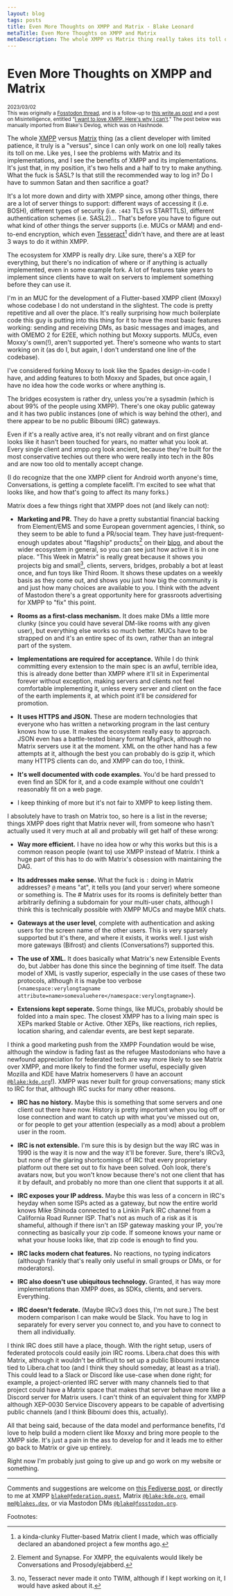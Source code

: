 ```yaml
---
layout: blog
tags: posts
title: Even More Thoughts on XMPP and Matrix - Blake Leonard
metaTitle: Even More Thoughts on XMPP and Matrix
metaDescription: The whole XMPP vs Matrix thing really takes its toll on me. I see the problems with Matrix and its implementations, and I see the benefits of XMPP and its implementations. It's just that, in my position, it's two hells and a half to try to make anything.
---
```

# Even More Thoughts on XMPP and Matrix
<small><time datetime="2023-03-02">2023/03/02</time>
<br />This was originally a [Fosstodon thread](https://fosstodon.org/@blake/109956441080739119), and is a follow-up to [this write.as post](https://write.as/yq7w4n7mfvmr6.md) and a post on Misintelligence, entitled "[I want to love XMPP. Here's why I can't](http://misintelligence.xyz/want-to-love-xmpp/)." The post below was manually imported from Blake's Devlog, which was on Hashnode.</small>

The whole [XMPP](https://fosstodon.org/tags/xmpp) versus [Matrix](https://fosstodon.org/tags/matrix) thing (as a client developer with limited patience, it truly is a "versus", since I can only work on one lol) really takes its toll on me. Like yes, I see the problems with Matrix and its implementations, and I see the benefits of XMPP and its implementations. It's just that, in my position, it's two hells and a half to try to make anything. What the fuck is SASL? Is that still the recommended way to log in? Do I have to summon Satan and then sacrifice a goat?

It's a lot more down and dirty with XMPP since, among other things, there are a lot of server things to support: different ways of accessing it (i.e. BOSH), different types of security (i.e. `:443` TLS vs STARTTLS), different authentication schemes (i.e. SASL2)... That's before you have to figure out what kind of other things the server supports (i.e. MUCs or MAM) and end-to-end encryption, which even [Tesseract](https://gitlab.com/bleonard252/tesseract)[^1] didn't have, and there are at least 3 ways to do it within XMPP.

The ecosystem for XMPP is really dry. Like sure, there's a XEP for everything, but there's no indication of where or if anything is actually implemented, even in some example fork. A lot of features take years to implement since clients have to wait on servers to implement something before they can use it.

I'm in an MUC for the development of a Flutter-based XMPP client (Moxxy) whose codebase I do not understand in the slightest. The code is pretty repetitive and all over the place. It's really surprising how much boilerplate code this guy is putting into this thing for it to have the most basic features working: sending and receiving DMs, as basic messages and images, and with OMEMO 2 for E2EE, which nothing but Moxxy supports. MUCs, even Moxxy's own(!), aren't supported yet. There's someone who wants to start working on it (as do I, but again, I don't understand one line of the codebase).

I've considered forking Moxxy to look like the Spades design-in-code I have, and adding features to both Moxxy and Spades, but once again, I have no idea how the code works or where anything is.

The bridges ecosystem is rather dry, unless you're a sysadmin (which is about 99% of the people using XMPP). There's one okay public gateway and it has two public instances (one of which is way behind the other), and there appear to be no public Biboumi (IRC) gateways.

Even if it's a really active area, it's not really vibrant and on first glance looks like it hasn't been touched for years, no matter what you look at. Every single client and xmpp.org look ancient, because they're built for the most conservative techies out there who were really into tech in the 80s and are now too old to mentally accept change.

(I do recognize that the one XMPP client for Android worth anyone's time, Conversations, is getting a complete facelift. I'm excited to see what that looks like, and how that's going to affect its many forks.)

Matrix does a few things right that XMPP does not (and likely can not):

* **Marketing and PR.** They do have a pretty substantial financial backing from Element/EMS and some European government agencies, I think, so they seem to be able to fund a PR/social team. They have just-frequent-enough updates about "flagship" products[^2] on their [blog](https://matrix.org/blog), and about the wider ecosystem in general, so you can see just how active it is in one place. "This Week in Matrix" is really great because it shows you projects big and small[^3], clients, servers, bridges, probably a bot at least once, and fun toys like Third Room. It shows these updates on a weekly basis as they come out, and shows you just how big the community is and just how many choices are available to you. I think with the advent of Mastodon there's a great opportunity here for grassroots advertising for XMPP to "fix" this point.
    
* **Rooms as a first-class mechanism.** It does make DMs a little more clunky (since you could have several DM-like rooms with any given user), but everything else works so much better. MUCs have to be strapped on and it's an entire spec of its own, rather than an integral part of the system.
    
* **Implementations are required for acceptance.** While I do think committing every extension to the main spec is an awful, terrible idea, this is already done better than XMPP where it'll sit in Experimental forever without exception, making servers and clients not feel comfortable implementing it, unless every server and client on the face of the earth implements it, at which point it'll be *considered* for promotion.
    
* **It uses HTTPS and JSON.** These are modern technologies that everyone who has written a networking program in the last century knows how to use. It makes the ecosystem really easy to approach. JSON even has a battle-tested binary format MsgPack, although no Matrix servers use it at the moment. XML on the other hand has a few attempts at it, although the best you can probably do is gzip it, which many HTTPS clients can do, and XMPP can do too, I think.
    
* **It's well documented with code examples.** You'd be hard pressed to even find an SDK for it, and a code example without one couldn't reasonably fit on a web page.
    
* I keep thinking of more but it's not fair to XMPP to keep listing them.
    

I absolutely have to trash on Matrix too, so here is a list in the reverse; things XMPP does right that Matrix never will, from someone who hasn't actually used it very much at all and probably will get half of these wrong:

* **Way more efficient.** I have no idea how or why this works but this is a common reason people (want to) use XMPP instead of Matrix. I think a huge part of this has to do with Matrix's obsession with maintaining the DAG.
    
* **Its addresses make sense.** What the fuck is `:` doing in Matrix addresses? `@` means "at", it tells you (and your server) where someone or something is. The # Matrix uses for its rooms is definitely better than arbitrarily defining a subdomain for your multi-user chats, although I think this is technically possible with XMPP MUCs and maybe MIX chats.
    
* **Gateways at the user level**, complete with authentication and asking users for the screen name of the other users. This is very sparsely supported but it's there, and where it exists, it works well. I just wish more gateways (Bifrost) and clients (Conversations?) supported this.
    
* **The use of XML.** It does basically what Matrix's new Extensible Events do, but Jabber has done this since the beginning of time itself. The data model of XML is vastly superior, especially in the use cases of these two protocols, although it is maybe too verbose (`<namespace:verylongtagname attribute=name>somevaluehere</namespace:verylongtagname>`).
    
* **Extensions kept seperate.** Some things, like MUCs, probably should be folded into a main spec. The closest XMPP has to a living main spec is XEPs marked Stable or Active. Other XEPs, like reactions, rich replies, location sharing, and calendar events, are best kept separate.
    

I think a good marketing push from the XMPP Foundation would be wise, although the window is fading fast as the refugee Mastodonians who have a newfound appreciation for federated tech are way more likely to see Matrix over XMPP, and more likely to find the former useful, especially given Mozilla and KDE have Matrix homeservers (I have an account [`@blake:kde.org`](https://matrix.to/#/@blake:kde.org)!). XMPP was never built for group conversations; many stick to IRC for that, although IRC sucks for many other reasons.

* **IRC has no history.** Maybe this is something that some servers and one client out there have now. History is pretty important when you log off or lose connection and want to catch up with what you've missed out on, or for people to get your attention (especially as a mod) about a problem user in the room.
    
* **IRC is not extensible.** I'm sure this is by design but the way IRC was in 1990 is the way it is now and the way it'll be forever. Sure, there's IRCv3, but none of the glaring shortcomings of IRC that every proprietary platform out there set out to fix have been solved. Ooh look, there's avatars now, but you won't know because there's not one client that has it by default, and probably no more than one client that supports it at all.
    
* **IRC exposes your IP address.** Maybe this was less of a concern in IRC's heyday when some ISPs acted as a gateway, but now the entire world knows Mike Shinoda connected to a Linkin Park IRC channel from a California Road Runner ISP. That's not as much of a risk as it is shameful, although if there isn't an ISP gateway masking your IP, you're connecting as basically your zip code. If someone knows your name or what your house looks like, that zip code is enough to find you.
    
* **IRC lacks modern chat features.** No reactions, no typing indicators (although frankly that's really only useful in small groups or DMs, or for moderators).
    
* **IRC also doesn't use ubiquitous technology.** Granted, it has way more implementations than XMPP does, as SDKs, clients, and servers. Everything.
    
* **IRC doesn't federate.** (Maybe IRCv3 does this, I'm not sure.) The best modern comparison I can make would be Slack. You have to log in separately for every server you connect to, and you have to connect to them all individually.
    

I think IRC does still have a place, though. With the right setup, users of federated protocols could easily join IRC rooms. Libera.chat does this with Matrix, although it wouldn't be difficult to set up a public Biboumi instance tied to Libera.chat too (and I think they should someday, at least as a trial). This could lead to a Slack or Discord like use-case when done right; for example, a project-oriented IRC server with many channels tied to that project could have a Matrix space that makes that server behave more like a Discord server for Matrix users. I can't think of an equivalent thing for XMPP although XEP-0030 Service Discovery appears to be capable of advertising public channels (and I think Biboumi does this, actually).

All that being said, because of the data model and performance benefits, I'd love to help build a modern client like Moxxy and bring more people to the XMPP side. It's just a pain in the ass to develop for and it leads me to either go back to Matrix or give up entirely.

Right now I'm probably just going to give up and go work on my website or something.

---

Comments and suggestions are welcome on [this Fediverse post](https://fosstodon.org/@blake/109956984291905673), or directly to me at XMPP [`blake@federation.quest`](http://xmpp:blake@federation.quest), Matrix [`@blake:kde.org`](https://matrix.to/#/@blake:kde.org), email [`me@blakes.dev`](http://mailto:me@blakes.dev), or via Mastodon DMs [`@blake@fosstodon.org`](https://fosstodon.org/@blake).

Footnotes:

[^1]: a kinda-clunky Flutter-based Matrix client I made, which was officially declared an abandoned project a few months ago.

[^2]: Element and Synapse. For XMPP, the equivalents would likely be Conversations and Prosody/ejabberd.

[^3]: no, Tesseract never made it onto TWIM, although if I kept working on it, I would have asked about it.
